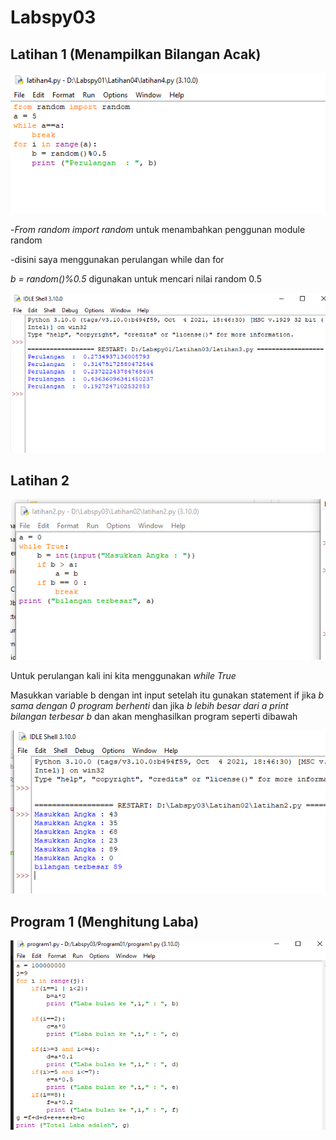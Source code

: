 # Labspy03
## Latihan 1 (Menampilkan Bilangan Acak)
![Gambar 7](Latihan01/01.png)
<p>-<i>From random import random</i> untuk menambahkan penggunan module random</p>
<p>-disini saya menggunakan perulangan while dan for</p>
<p><i>b = random()%0.5</i> digunakan untuk mencari nilai random 0.5</p>

![Gambar 8](Latihan01/02.png)

## Latihan 2
![Gambar 9](Latihan02/01.png)
<p>Untuk perulangan kali ini kita menggunakan <i>while True</i></p>
<p>Masukkan variable b dengan int input setelah itu gunakan statement if jika <i>b sama dengan 0 program berhenti</i> dan jika <i>b lebih besar dari a print bilangan terbesar b</i> dan akan menghasilkan program seperti dibawah</p>

![Gambar 10](Latihan02/02.png)

## Program 1 (Menghitung Laba)
![Gambar 11](Program01/01.png)